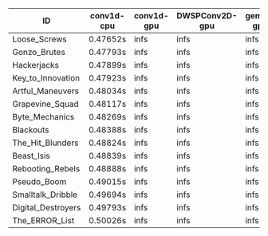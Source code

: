 |ID|conv1d-cpu|conv1d-gpu|DWSPConv2D-gpu|gemm-gpu|avg|
|-|-|-|-|-|-|
|Loose_Screws|0.47652s|infs|infs|infs|infs|
|Gonzo_Brutes|0.47793s|infs|infs|infs|infs|
|Hackerjacks|0.47899s|infs|infs|infs|infs|
|Key_to_Innovation|0.47923s|infs|infs|infs|infs|
|Artful_Maneuvers|0.48034s|infs|infs|infs|infs|
|Grapevine_Squad|0.48117s|infs|infs|infs|infs|
|Byte_Mechanics|0.48269s|infs|infs|infs|infs|
|Blackouts|0.48388s|infs|infs|infs|infs|
|The_Hit_Blunders|0.48824s|infs|infs|infs|infs|
|Beast_Isis|0.48839s|infs|infs|infs|infs|
|Rebooting_Rebels|0.48888s|infs|infs|infs|infs|
|Pseudo_Boom|0.49015s|infs|infs|infs|infs|
|Smalltalk_Dribble|0.49694s|infs|infs|infs|infs|
|Digital_Destroyers|0.49793s|infs|infs|infs|infs|
|The_ERROR_List|0.50026s|infs|infs|infs|infs|
